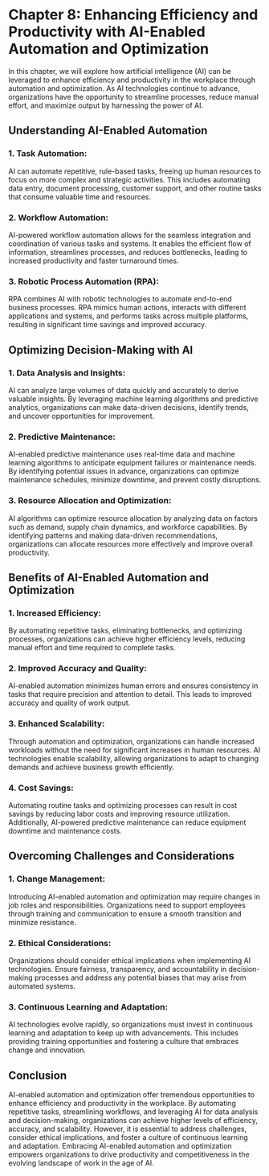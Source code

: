 Chapter 8: Enhancing Efficiency and Productivity with AI-Enabled Automation and Optimization
============================================================================================

In this chapter, we will explore how artificial intelligence (AI) can be leveraged to enhance efficiency and productivity in the workplace through automation and optimization. As AI technologies continue to advance, organizations have the opportunity to streamline processes, reduce manual effort, and maximize output by harnessing the power of AI.

Understanding AI-Enabled Automation
-----------------------------------

### 1. Task Automation:

AI can automate repetitive, rule-based tasks, freeing up human resources to focus on more complex and strategic activities. This includes automating data entry, document processing, customer support, and other routine tasks that consume valuable time and resources.

### 2. Workflow Automation:

AI-powered workflow automation allows for the seamless integration and coordination of various tasks and systems. It enables the efficient flow of information, streamlines processes, and reduces bottlenecks, leading to increased productivity and faster turnaround times.

### 3. Robotic Process Automation (RPA):

RPA combines AI with robotic technologies to automate end-to-end business processes. RPA mimics human actions, interacts with different applications and systems, and performs tasks across multiple platforms, resulting in significant time savings and improved accuracy.

Optimizing Decision-Making with AI
----------------------------------

### 1. Data Analysis and Insights:

AI can analyze large volumes of data quickly and accurately to derive valuable insights. By leveraging machine learning algorithms and predictive analytics, organizations can make data-driven decisions, identify trends, and uncover opportunities for improvement.

### 2. Predictive Maintenance:

AI-enabled predictive maintenance uses real-time data and machine learning algorithms to anticipate equipment failures or maintenance needs. By identifying potential issues in advance, organizations can optimize maintenance schedules, minimize downtime, and prevent costly disruptions.

### 3. Resource Allocation and Optimization:

AI algorithms can optimize resource allocation by analyzing data on factors such as demand, supply chain dynamics, and workforce capabilities. By identifying patterns and making data-driven recommendations, organizations can allocate resources more effectively and improve overall productivity.

Benefits of AI-Enabled Automation and Optimization
--------------------------------------------------

### 1. Increased Efficiency:

By automating repetitive tasks, eliminating bottlenecks, and optimizing processes, organizations can achieve higher efficiency levels, reducing manual effort and time required to complete tasks.

### 2. Improved Accuracy and Quality:

AI-enabled automation minimizes human errors and ensures consistency in tasks that require precision and attention to detail. This leads to improved accuracy and quality of work output.

### 3. Enhanced Scalability:

Through automation and optimization, organizations can handle increased workloads without the need for significant increases in human resources. AI technologies enable scalability, allowing organizations to adapt to changing demands and achieve business growth efficiently.

### 4. Cost Savings:

Automating routine tasks and optimizing processes can result in cost savings by reducing labor costs and improving resource utilization. Additionally, AI-powered predictive maintenance can reduce equipment downtime and maintenance costs.

Overcoming Challenges and Considerations
----------------------------------------

### 1. Change Management:

Introducing AI-enabled automation and optimization may require changes in job roles and responsibilities. Organizations need to support employees through training and communication to ensure a smooth transition and minimize resistance.

### 2. Ethical Considerations:

Organizations should consider ethical implications when implementing AI technologies. Ensure fairness, transparency, and accountability in decision-making processes and address any potential biases that may arise from automated systems.

### 3. Continuous Learning and Adaptation:

AI technologies evolve rapidly, so organizations must invest in continuous learning and adaptation to keep up with advancements. This includes providing training opportunities and fostering a culture that embraces change and innovation.

Conclusion
----------

AI-enabled automation and optimization offer tremendous opportunities to enhance efficiency and productivity in the workplace. By automating repetitive tasks, streamlining workflows, and leveraging AI for data analysis and decision-making, organizations can achieve higher levels of efficiency, accuracy, and scalability. However, it is essential to address challenges, consider ethical implications, and foster a culture of continuous learning and adaptation. Embracing AI-enabled automation and optimization empowers organizations to drive productivity and competitiveness in the evolving landscape of work in the age of AI.
